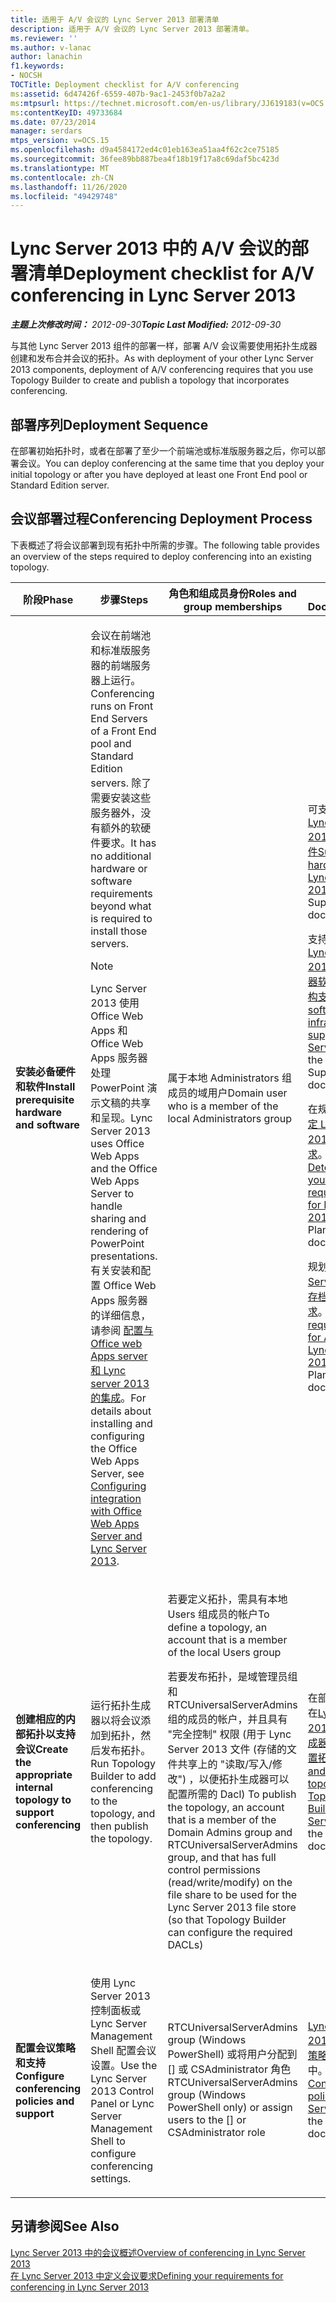 ```yaml
---
title: 适用于 A/V 会议的 Lync Server 2013 部署清单
description: 适用于 A/V 会议的 Lync Server 2013 部署清单。
ms.reviewer: ''
ms.author: v-lanac
author: lanachin
f1.keywords:
- NOCSH
TOCTitle: Deployment checklist for A/V conferencing
ms:assetid: 6d47426f-6559-407b-9ac1-2453f0b7a2a2
ms:mtpsurl: https://technet.microsoft.com/en-us/library/JJ619183(v=OCS.15)
ms:contentKeyID: 49733684
ms.date: 07/23/2014
manager: serdars
mtps_version: v=OCS.15
ms.openlocfilehash: d9a4584172ed4c01eb163ea51aa4f62c2ce75185
ms.sourcegitcommit: 36fee89bb887bea4f18b19f17a8c69daf5bc423d
ms.translationtype: MT
ms.contentlocale: zh-CN
ms.lasthandoff: 11/26/2020
ms.locfileid: "49429748"
---
```

# <a name="deployment-checklist-for-av-conferencing-in-lync-server-2013"></a><span data-ttu-id="b5cac-103">Lync Server 2013 中的 A/V 会议的部署清单</span><span class="sxs-lookup"><span data-stu-id="b5cac-103">Deployment checklist for A/V conferencing in Lync Server 2013</span></span>

<div data-xmlns="http://www.w3.org/1999/xhtml">

<div class="topic" data-xmlns="http://www.w3.org/1999/xhtml" data-msxsl="urn:schemas-microsoft-com:xslt" data-cs="https://msdn.microsoft.com/">

<div data-asp="https://msdn2.microsoft.com/asp">



</div>

<div id="mainSection">

<div id="mainBody"><span data-ttu-id="b5cac-104">

<span> </span></span><span class="sxs-lookup"><span data-stu-id="b5cac-104">

<span> </span></span></span>

<span data-ttu-id="b5cac-105">_**主题上次修改时间：** 2012-09-30_</span><span class="sxs-lookup"><span data-stu-id="b5cac-105">_**Topic Last Modified:** 2012-09-30_</span></span>

<span data-ttu-id="b5cac-106">与其他 Lync Server 2013 组件的部署一样，部署 A/V 会议需要使用拓扑生成器创建和发布合并会议的拓扑。</span><span class="sxs-lookup"><span data-stu-id="b5cac-106">As with deployment of your other Lync Server 2013 components, deployment of A/V conferencing requires that you use Topology Builder to create and publish a topology that incorporates conferencing.</span></span>

<div>

## <a name="deployment-sequence"></a><span data-ttu-id="b5cac-107">部署序列</span><span class="sxs-lookup"><span data-stu-id="b5cac-107">Deployment Sequence</span></span>

<span data-ttu-id="b5cac-108">在部署初始拓扑时，或者在部署了至少一个前端池或标准版服务器之后，你可以部署会议。</span><span class="sxs-lookup"><span data-stu-id="b5cac-108">You can deploy conferencing at the same time that you deploy your initial topology or after you have deployed at least one Front End pool or Standard Edition server.</span></span>

</div>

<div>

## <a name="conferencing-deployment-process"></a><span data-ttu-id="b5cac-109">会议部署过程</span><span class="sxs-lookup"><span data-stu-id="b5cac-109">Conferencing Deployment Process</span></span>

<span data-ttu-id="b5cac-110">下表概述了将会议部署到现有拓扑中所需的步骤。</span><span class="sxs-lookup"><span data-stu-id="b5cac-110">The following table provides an overview of the steps required to deploy conferencing into an existing topology.</span></span>


<table>
<colgroup>
<col style="width: 25%" />
<col style="width: 25%" />
<col style="width: 25%" />
<col style="width: 25%" />
</colgroup>
<thead>
<tr class="header">
<th><span data-ttu-id="b5cac-111">阶段</span><span class="sxs-lookup"><span data-stu-id="b5cac-111">Phase</span></span></th>
<th><span data-ttu-id="b5cac-112">步骤</span><span class="sxs-lookup"><span data-stu-id="b5cac-112">Steps</span></span></th>
<th><span data-ttu-id="b5cac-113">角色和组成员身份</span><span class="sxs-lookup"><span data-stu-id="b5cac-113">Roles and group memberships</span></span></th>
<th><span data-ttu-id="b5cac-114">文档</span><span class="sxs-lookup"><span data-stu-id="b5cac-114">Documentation</span></span></th>
</tr>
</thead>
<tbody>
<tr class="odd">
<td><p><span data-ttu-id="b5cac-115"><strong>安装必备硬件和软件</strong></span><span class="sxs-lookup"><span data-stu-id="b5cac-115"><strong>Install prerequisite hardware and software</strong></span></span></p></td>
<td><p><span data-ttu-id="b5cac-116">会议在前端池和标准版服务器的前端服务器上运行。</span><span class="sxs-lookup"><span data-stu-id="b5cac-116">Conferencing runs on Front End Servers of a Front End pool and Standard Edition servers.</span></span> <span data-ttu-id="b5cac-117">除了需要安装这些服务器外，没有额外的软硬件要求。</span><span class="sxs-lookup"><span data-stu-id="b5cac-117">It has no additional hardware or software requirements beyond what is required to install those servers.</span></span></p>
<div>

> [!NOTE]  
> <span data-ttu-id="b5cac-118">Lync Server 2013 使用 Office Web Apps 和 Office Web Apps 服务器处理 PowerPoint 演示文稿的共享和呈现。</span><span class="sxs-lookup"><span data-stu-id="b5cac-118">Lync Server 2013 uses Office Web Apps and the Office Web Apps Server to handle sharing and rendering of PowerPoint presentations.</span></span> <span data-ttu-id="b5cac-119">有关安装和配置 Office Web Apps 服务器的详细信息，请参阅 <A href="lync-server-2013-enabling-office-web-apps-server-and-lync-server-2013.md">配置与 Office web Apps server 和 Lync server 2013 的集成</A>。</span><span class="sxs-lookup"><span data-stu-id="b5cac-119">For details about installing and configuring the Office Web Apps Server, see <A href="lync-server-2013-enabling-office-web-apps-server-and-lync-server-2013.md">Configuring integration with Office Web Apps Server and Lync Server 2013</A>.</span></span>


</div></td>
<td><p><span data-ttu-id="b5cac-120">属于本地 Administrators 组成员的域用户</span><span class="sxs-lookup"><span data-stu-id="b5cac-120">Domain user who is a member of the local Administrators group</span></span></p></td>
<td><p><span data-ttu-id="b5cac-121">可支持文档中的<a href="lync-server-2013-supported-hardware.md">Lync Server 2013 支持的硬件</a></span><span class="sxs-lookup"><span data-stu-id="b5cac-121"><a href="lync-server-2013-supported-hardware.md">Supported hardware for Lync Server 2013</a> in the Supportability documentation</span></span></p>
<p><span data-ttu-id="b5cac-122">支持文档中的<a href="lync-server-2013-server-software-and-infrastructure-support.md">Lync server 2013 中的服务器软件和基础结构支持</a></span><span class="sxs-lookup"><span data-stu-id="b5cac-122"><a href="lync-server-2013-server-software-and-infrastructure-support.md">Server software and infrastructure support in Lync Server 2013</a> in the Supportability documentation</span></span></p>
<p><span data-ttu-id="b5cac-123">在规划文档中<a href="lync-server-2013-determining-your-system-requirements.md">确定 Lync Server 2013 的系统要求</a>。</span><span class="sxs-lookup"><span data-stu-id="b5cac-123"><a href="lync-server-2013-determining-your-system-requirements.md">Determining your system requirements for Lync Server 2013</a> in the Planning documentation.</span></span></p>
<p><span data-ttu-id="b5cac-124">规划文档中<a href="lync-server-2013-technical-requirements-for-archiving.md">Lync Server 2013 中存档的技术要求</a>。</span><span class="sxs-lookup"><span data-stu-id="b5cac-124"><a href="lync-server-2013-technical-requirements-for-archiving.md">Technical requirements for Archiving in Lync Server 2013</a> in the Planning documentation.</span></span></p></td>
</tr>
<tr class="even">
<td><p><span data-ttu-id="b5cac-125"><strong>创建相应的内部拓扑以支持会议</strong></span><span class="sxs-lookup"><span data-stu-id="b5cac-125"><strong>Create the appropriate internal topology to support conferencing</strong></span></span></p></td>
<td><p><span data-ttu-id="b5cac-126">运行拓扑生成器以将会议添加到拓扑，然后发布拓扑。</span><span class="sxs-lookup"><span data-stu-id="b5cac-126">Run Topology Builder to add conferencing to the topology, and then publish the topology.</span></span></p></td>
<td><p><span data-ttu-id="b5cac-127">若要定义拓扑，需具有本地 Users 组成员的帐户</span><span class="sxs-lookup"><span data-stu-id="b5cac-127">To define a topology, an account that is a member of the local Users group</span></span></p>
<p><span data-ttu-id="b5cac-128">若要发布拓扑，是域管理员组和 RTCUniversalServerAdmins 组的成员的帐户，并且具有 "完全控制" 权限 (用于 Lync Server 2013 文件 (存储的文件共享上的 "读取/写入/修改") ，以便拓扑生成器可以配置所需的 Dacl) </span><span class="sxs-lookup"><span data-stu-id="b5cac-128">To publish the topology, an account that is a member of the Domain Admins group and RTCUniversalServerAdmins group, and that has full control permissions (read/write/modify) on the file share to be used for the Lync Server 2013 file store (so that Topology Builder can configure the required DACLs)</span></span></p></td>
<td><p><span data-ttu-id="b5cac-129">在部署文档中，在<a href="lync-server-2013-define-and-configure-a-topology-in-topology-builder.md">Lync Server 2013 的拓扑生成器中定义和配置拓扑</a>。</span><span class="sxs-lookup"><span data-stu-id="b5cac-129"><a href="lync-server-2013-define-and-configure-a-topology-in-topology-builder.md">Define and configure a topology in Topology Builder for Lync Server 2013</a> in the Deployment documentation.</span></span></p></td>
</tr>
<tr class="odd">
<td><p><span data-ttu-id="b5cac-130"><strong>配置会议策略和支持</strong></span><span class="sxs-lookup"><span data-stu-id="b5cac-130"><strong>Configure conferencing policies and support</strong></span></span></p></td>
<td><p><span data-ttu-id="b5cac-131">使用 Lync Server 2013 控制面板或 Lync Server Management Shell 配置会议设置。</span><span class="sxs-lookup"><span data-stu-id="b5cac-131">Use the Lync Server 2013 Control Panel or Lync Server Management Shell to configure conferencing settings.</span></span></p></td>
<td><p><span data-ttu-id="b5cac-132">RTCUniversalServerAdmins group (Windows PowerShell) 或将用户分配到 [] 或 CSAdministrator 角色</span><span class="sxs-lookup"><span data-stu-id="b5cac-132">RTCUniversalServerAdmins group (Windows PowerShell only) or assign users to the [] or CSAdministrator role</span></span></p></td>
<td><p><span data-ttu-id="b5cac-133"><a href="lync-server-2013-conferencing-policies.md">Lync Server 2013 中的会议策略</a> 在操作文档中。</span><span class="sxs-lookup"><span data-stu-id="b5cac-133"><a href="lync-server-2013-conferencing-policies.md">Conferencing policies in Lync Server 2013</a> in the Operations documentation.</span></span></p></td>
</tr>
</tbody>
</table>


</div>

<div>

## <a name="see-also"></a><span data-ttu-id="b5cac-134">另请参阅</span><span class="sxs-lookup"><span data-stu-id="b5cac-134">See Also</span></span>


[<span data-ttu-id="b5cac-135">Lync Server 2013 中的会议概述</span><span class="sxs-lookup"><span data-stu-id="b5cac-135">Overview of conferencing in Lync Server 2013</span></span>](lync-server-2013-overview-of-conferencing.md)  
[<span data-ttu-id="b5cac-136">在 Lync Server 2013 中定义会议要求</span><span class="sxs-lookup"><span data-stu-id="b5cac-136">Defining your requirements for conferencing in Lync Server 2013</span></span>](lync-server-2013-defining-your-requirements-for-conferencing.md)  
  

<span data-ttu-id="b5cac-137"></div>

</div>

<span> </span>

</div>

</div>

</span><span class="sxs-lookup"><span data-stu-id="b5cac-137"></div>

</div>

<span> </span>

</div>

</div>

</span></span></div>

